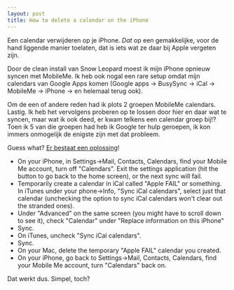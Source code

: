 ```yaml
---
layout: post
title: How to delete a calendar on the iPhone
---
```

Een calendar verwijderen op je iPhone. _Dat_ op een gemakkelijke, voor de hand liggende manier toelaten, dat is iets wat ze daar bij Apple vergeten zijn.

Door de clean install van Snow Leopard moest ik mijn iPhone opnieuw syncen met MobileMe. Ik heb ook nogal een rare setup omdat mijn calendars van Google Apps komen (Google apps -> BusySync -> iCal -> MobileMe -> iPhone -> en helemaal terug ook).

Om de een of andere reden had ik plots 2 groepen MobileMe calendars. Lastig. Ik heb het vervolgens proberen op te lossen door hier en daar wat te syncen, maar wat ik ook deed, er kwam telkens een calendar groep bij!? Toen ik 5 van die groepen had heb ik Google ter hulp geroepen, ik kon immers onmogelijk de enigste zijn met dat probleem.

Guess what? [Er bestaat een oplossing](http://discussions.apple.com/message.jspa?messageID=9668500#9668500)!

* On your iPhone, in Settings->Mail, Contacts, Calendars, find your Mobile Me account, turn off "Calendars". Exit the settings application (hit the button to go back to the home screen), or the next sync will fail.
* Temporarily create a calendar in iCal called "Apple FAIL" or something. In iTunes under your phone->Info, "Sync iCal calendars", select just that calendar (unchecking the option to sync iCal calendars won't clear out the stranded ones).
* Under "Advanced" on the same screen (you might have to scroll down to see it), check "Calendar" under "Replace information on this iPhone"
* Sync.
* On iTunes, uncheck "Sync iCal calendars".
* Sync.
* On your Mac, delete the temporary "Apple FAIL" calendar you created.
* On your iPhone, go back to Settings->Mail, Contacts, Calendars, find your Mobile Me account, turn "Calendars" back on.

Dat werkt dus. Simpel, toch?